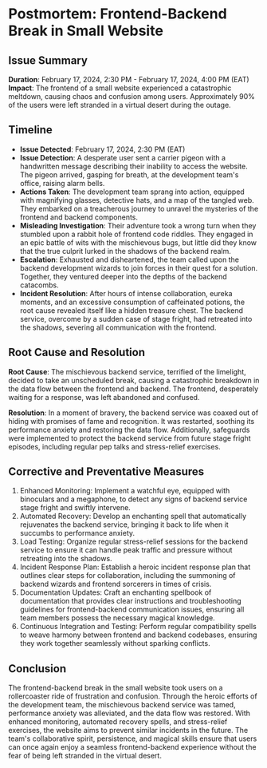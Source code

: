 # Postmortem: Frontend-Backend Break in Small Website


## Issue Summary
**Duration**: February 17, 2024, 2:30 PM - February 17, 2024, 4:00 PM (EAT)  
**Impact**: The frontend of a small website experienced a catastrophic meltdown, causing chaos and confusion among users. Approximately 90% of the users were left stranded in a virtual desert during the outage.

## Timeline
- **Issue Detected**: February 17, 2024, 2:30 PM (EAT)
- **Issue Detection**: A desperate user sent a carrier pigeon with a handwritten message describing their inability to access the website. The pigeon arrived, gasping for breath, at the development team's office, raising alarm bells.
- **Actions Taken**: The development team sprang into action, equipped with magnifying glasses, detective hats, and a map of the tangled web. They embarked on a treacherous journey to unravel the mysteries of the frontend and backend components.
- **Misleading Investigation**: Their adventure took a wrong turn when they stumbled upon a rabbit hole of frontend code riddles. They engaged in an epic battle of wits with the mischievous bugs, but little did they know that the true culprit lurked in the shadows of the backend realm.
- **Escalation**: Exhausted and disheartened, the team called upon the backend development wizards to join forces in their quest for a solution. Together, they ventured deeper into the depths of the backend catacombs.
- **Incident Resolution**: After hours of intense collaboration, eureka moments, and an excessive consumption of caffeinated potions, the root cause revealed itself like a hidden treasure chest. The backend service, overcome by a sudden case of stage fright, had retreated into the shadows, severing all communication with the frontend.

## Root Cause and Resolution
**Root Cause**: The mischievous backend service, terrified of the limelight, decided to take an unscheduled break, causing a catastrophic breakdown in the data flow between the frontend and backend. The frontend, desperately waiting for a response, was left abandoned and confused.

**Resolution**: In a moment of bravery, the backend service was coaxed out of hiding with promises of fame and recognition. It was restarted, soothing its performance anxiety and restoring the data flow. Additionally, safeguards were implemented to protect the backend service from future stage fright episodes, including regular pep talks and stress-relief exercises.

## Corrective and Preventative Measures
1. Enhanced Monitoring: Implement a watchful eye, equipped with binoculars and a megaphone, to detect any signs of backend service stage fright and swiftly intervene.
2. Automated Recovery: Develop an enchanting spell that automatically rejuvenates the backend service, bringing it back to life when it succumbs to performance anxiety.
3. Load Testing: Organize regular stress-relief sessions for the backend service to ensure it can handle peak traffic and pressure without retreating into the shadows.
4. Incident Response Plan: Establish a heroic incident response plan that outlines clear steps for collaboration, including the summoning of backend wizards and frontend sorcerers in times of crisis.
5. Documentation Updates: Craft an enchanting spellbook of documentation that provides clear instructions and troubleshooting guidelines for frontend-backend communication issues, ensuring all team members possess the necessary magical knowledge.
6. Continuous Integration and Testing: Perform regular compatibility spells to weave harmony between frontend and backend codebases, ensuring they work together seamlessly without sparking conflicts.

## Conclusion
The frontend-backend break in the small website took users on a rollercoaster ride of frustration and confusion. Through the heroic efforts of the development team, the mischievous backend service was tamed, performance anxiety was alleviated, and the data flow was restored. With enhanced monitoring, automated recovery spells, and stress-relief exercises, the website aims to prevent similar incidents in the future. The team's collaborative spirit, persistence, and magical skills ensure that users can once again enjoy a seamless frontend-backend experience without the fear of being left stranded in the virtual desert.
